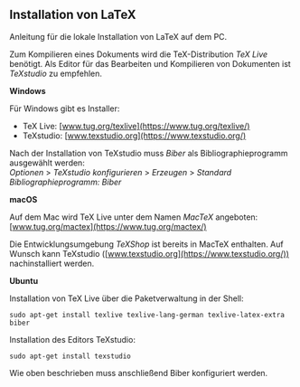 ## Installation von LaTeX

Anleitung für die lokale Installation von LaTeX auf dem PC.

Zum Kompilieren eines Dokuments wird die TeX-Distribution *TeX Live* benötigt. Als Editor für das Bearbeiten und Kompilieren von Dokumenten ist *TeXstudio* zu empfehlen.

**Windows**

Für Windows gibt es Installer:

- TeX Live: [www.tug.org/texlive](https://www.tug.org/texlive/)
- TeXstudio: [www.texstudio.org](https://www.texstudio.org/)

Nach der Installation von TeXstudio muss *Biber* als Bibliographieprogramm ausgewählt werden:  
*Optionen* > *TeXstudio konfigurieren* > *Erzeugen* > *Standard Bibliographieprogramm: Biber*

**macOS**

Auf dem Mac wird TeX Live unter dem Namen *MacTeX* angeboten: [www.tug.org/mactex](https://www.tug.org/mactex/)

Die Entwicklungsumgebung *TeXShop* ist bereits in MacTeX enthalten. Auf Wunsch kann TeXstudio ([www.texstudio.org](https://www.texstudio.org/)) nachinstalliert werden.

**Ubuntu**

Installation von TeX Live über die Paketverwaltung in der Shell:

    sudo apt-get install texlive texlive-lang-german texlive-latex-extra biber

Installation des Editors TeXstudio:

    sudo apt-get install texstudio

Wie oben beschrieben muss anschließend Biber konfiguriert werden.
